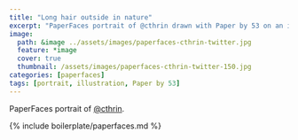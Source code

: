 ```yaml
---
title: "Long hair outside in nature"
excerpt: "PaperFaces portrait of @cthrin drawn with Paper by 53 on an iPad."
image: 
  path: &image ../assets/images/paperfaces-cthrin-twitter.jpg 
  feature: *image
  cover: true
  thumbnail: /assets/images/paperfaces-cthrin-twitter-150.jpg
categories: [paperfaces]
tags: [portrait, illustration, Paper by 53]
---
```


PaperFaces portrait of [@cthrin](https://twitter.com/cthrin).

{% include boilerplate/paperfaces.md %}
